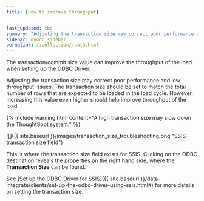 ```yaml
---
title: [How to improve throughput]


last_updated: tbd
summary: "Adjusting the transaction size may correct poor performance and low throughput."
sidebar: mydoc_sidebar
permalink: /:collection/:path.html
---
```

The transaction/commit size value can improve the throughput of the load when setting up the ODBC Driver.

Adjusting the transaction size may correct poor performance and low throughput
issues. The transaction size should be set to match the total number of rows
that are expected to be loaded in the load cycle. However, increasing this value
even higher should help improve throughput of the load.

{% include warning.html content="A high transaction size may slow down the ThoughtSpot system." %}

![]({{ site.baseurl }}/images/transaction_size_troubleshooting.png "SSIS transaction size field")

This is where the transaction size field exists for SSIS. Clicking on the ODBC
destination reveals the properties on the right hand side, where the
**Transaction Size** can be found.

See [Set up the ODBC Driver for SSIS]({{ site.baseurl
}}/data-integrate/clients/set-up-the-odbc-driver-using-ssis.html#) for more
details on setting the transaction size.
